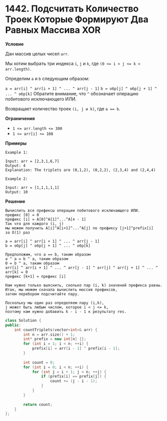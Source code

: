 # 1442. Подсчитать Количество Троек Которые Формируют Два Равных Массива XOR

**Условие**

Дан массив целых чисел `arr`.

Мы хотим выбрать три индекса `i`, `j` и `k`, где `(0 <= i < j <= k < arr.length)`.

Определим `a` и `b` следующим образом:

`a = arr[i] ^ arr[i + 1] ^ ... ^ arr[j - 1]`
`b = обр[j] ^ обр[j + 1] ^ ... ^ обр[k]`
Обратите внимание, что `^` обозначает операцию побитового исключающего ИЛИ.

Возвращает количество троек `(i, j и k)`, где `a == b`.

**Ограничения**

- `1 <= arr.length <= 300`
- `1 <= arr[i] <= 108`

**Примеры**
```
Example 1:

Input: arr = [2,3,1,6,7]
Output: 4
Explanation: The triplets are (0,1,2), (0,2,2), (2,3,4) and (2,4,4)

Example 2:

Input: arr = [1,1,1,1,1]
Output: 10
```


**Решение**


```
Вычислить все префиксы операции побитового исключающего ИЛИ.
префикс [0] = 0
префикс [i] = А[0]^А[1]^...^А[я - 1]
Так что для каждого (i, j)
мы можем получить A[i]^A[i+1]^...^A[j] по префиксу [j+1]^prefix[i]
за O(1) раз

a = arr[i] ^ arr[i + 1] ^ ... ^ arr[j - 1]
b = обр[j] ^ обр[j + 1] ^ ... ^ обр[k]

Предположим, что a == b, таким образом
а ^ а = b ^ а, таким образом
0 = b ^ a, таким образом
arr[i] ^ arr[i + 1] ^ ... ^ arr[j - 1] ^ arr[j] ^ arr[j + 1] ^ ... ^ arr[k] = 0
префикс [k+1] = префикс [i]

Нам нужно только выяснить, сколько пар (i, k) значений префикса равны.
Итак, мы можем сначала вычислить массив префиксов,
затем перебором подсчитайте пару.

Поскольку мы один раз определяем пару (i,k),
j может быть любым числом, которое i < j <= k,
поэтому нам нужно добавить k - i - 1 к результату res.
```

```C++
class Solution {
public:
    int countTriplets(vector<int>& arr) {
        int n = arr.size() + 1;
        int* prefix = new int[n] {};
        for (int i = 1; i < n; ++i) {
            prefix[i] = arr[i - 1] ^ prefix[i - 1];
        }
        
        int count = 0;
        for (int i = 0; i < n; ++i) {
            for (int j = i + 1; j < n; ++j) {
                if (prefix[i] == prefix[j]) {
                    count += (j - i - 1);
                }
            }
        }
        
        return count;
    }
};
```
